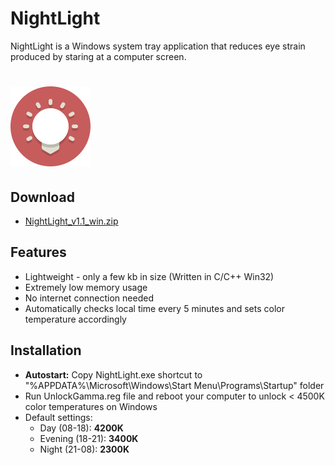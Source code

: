 # NightLight
NightLight is a Windows system tray application that reduces eye strain produced by staring at a computer screen.
# ![NightLight](https://raw.githubusercontent.com/D-Ermis/D.lux/master/D.lux/logo.png)

## Download 
* [NightLight_v1.1_win.zip](https://github.com/D-Ermis/NightLight/files/2095561/NightLight_v1.1_win.zip)

## Features
* Lightweight - only a few kb in size (Written in C/C++ Win32)
* Extremely low memory usage
* No internet connection needed
* Automatically checks local time every 5 minutes and sets color temperature accordingly

## Installation
* **Autostart:** Copy NightLight.exe shortcut to "%APPDATA%\Microsoft\Windows\Start Menu\Programs\Startup" folder
* Run UnlockGamma.reg file and reboot your computer to unlock < 4500K color temperatures on Windows
* Default settings: 
  * Day (08-18): **4200K**
  * Evening (18-21): **3400K**
  * Night (21-08): **2300K**
